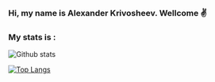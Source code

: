 ### Hi, my name is Alexander Krivosheev. Wellcome :v:
### My stats is :
![Github stats](https://github-readme-stats.vercel.app/api?username=alkrivosheev&hide=stars,prs,issues,contribs)

[![Top Langs](https://github-readme-stats.vercel.app/api/top-langs/?username=alkrivosheev&layout=compact)](https://github.com/alkrivosheev/github-readme-stats)

<!--
**alkrivosheev/alkrivosheev** is a ✨ _special_ ✨ repository because its `README.md` (this file) appears on your GitHub profile.



-->
